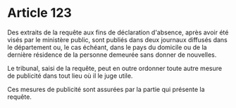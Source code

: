 # Article 123

Des extraits de la requête aux fins de déclaration d'absence, après avoir été visés par le ministère public, sont publiés dans deux journaux diffusés dans le département ou, le cas échéant, dans le pays du domicile ou de la dernière résidence de la personne demeurée sans donner de nouvelles.

Le tribunal, saisi de la requête, peut en outre ordonner toute autre mesure de publicité dans tout lieu où il le juge utile.

Ces mesures de publicité sont assurées par la partie qui présente la requête.
